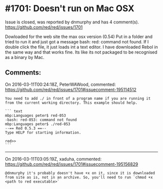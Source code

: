 
#1701: Doesn't run on Mac OSX
================================================================================
Issue is closed, was reported by dnmurphy and has 4 comment(s).
<https://github.com/red/red/issues/1701>

Dowloaded for the web site the max osx version (0.54)  Put in a folder and tried to run it and just got a message bash:  red: command not found.  If I double click the file, it just loads int a text editor. I have downloaded Rebol in the same way and that works fine.  Its like its not packaged to be recognised as a binary by Mac.



Comments:
--------------------------------------------------------------------------------

On 2016-03-11T00:24:18Z, PeterWAWood, commented:
<https://github.com/red/red/issues/1701#issuecomment-195114512>

    You need to add ./ in front of a program name if you are running it from the current working directory. This example should help.
    
    ``` text
    mbp:Languages peter$ red-053
    -bash: red-053: command not found
    mbp:Languages peter$ ./red-053
    --== Red 0.5.3 ==-- 
    Type HELP for starting information. 
    
    red>> 
    ```

--------------------------------------------------------------------------------

On 2016-03-11T03:05:19Z, xaduha, commented:
<https://github.com/red/red/issues/1701#issuecomment-195156829>

    @dnmurphy it's probably doesn't have +x on it, since it is downloaded from site as is, not in an archive. So, you'll need to run `chmod +x <path to red executable>`


